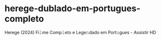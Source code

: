 # herege-dublado-em-portugues-completo
Herege (2024) Fi𝚕me Comp𝚕eto e Lege𝚗dado em Port𝚞gues - Assistir HD
